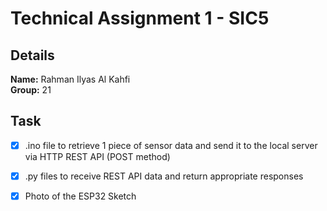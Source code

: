 # Technical Assignment 1 - SIC5

## Details

**Name:** Rahman Ilyas Al Kahfi  
**Group:** 21  

## Task

- [x] .ino file to retrieve 1 piece of sensor data and send it to the local server via HTTP REST API (POST method)
- [x] .py files to receive REST API data and return appropriate responses
- [x] Photo of the ESP32 Sketch

